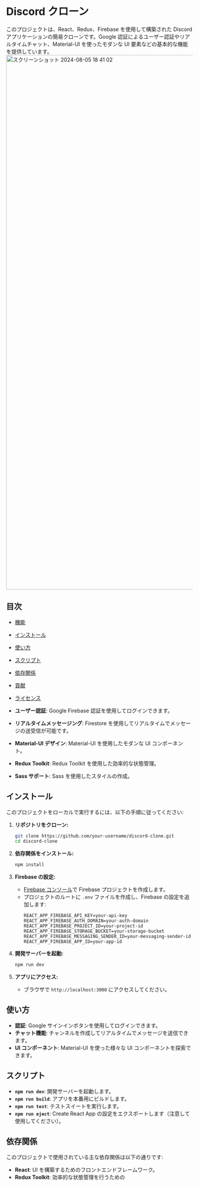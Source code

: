 # Discord クローン

このプロジェクトは、React、Redux、Firebase を使用して構築された Discord アプリケーションの簡易クローンです。Google 認証によるユーザー認証やリアルタイムチャット、Material-UI を使ったモダンな UI 要素などの基本的な機能を提供しています。
<img width="1438" alt="スクリーンショット 2024-08-05 18 41 02" src="https://github.com/user-attachments/assets/16eec7f5-3544-428c-bb68-bf6b68b4e43c">


## 目次

-   [機能](#機能)
-   [インストール](#インストール)
-   [使い方](#使い方)
-   [スクリプト](#スクリプト)
-   [依存関係](#依存関係)
-   [貢献](#貢献)
-   [ライセンス](#ライセンス)



-   **ユーザー認証**: Google Firebase 認証を使用してログインできます。
-   **リアルタイムメッセージング**: Firestore を使用してリアルタイムでメッセージの送受信が可能です。
-   **Material-UI デザイン**: Material-UI を使用したモダンな UI コンポーネント。
-   **Redux Toolkit**: Redux Toolkit を使用した効率的な状態管理。
-   **Sass サポート**: Sass を使用したスタイルの作成。

## インストール

このプロジェクトをローカルで実行するには、以下の手順に従ってください:

1. **リポジトリをクローン:**

    ```bash
    git clone https://github.com/your-username/discord-clone.git
    cd discord-clone
    ```

2. **依存関係をインストール:**

    ```bash
    npm install
    ```

3. **Firebase の設定:**

    - [Firebase コンソール](https://console.firebase.google.com/)で Firebase プロジェクトを作成します。
    - プロジェクトのルートに `.env` ファイルを作成し、Firebase の設定を追加します:
        ```plaintext
        REACT_APP_FIREBASE_API_KEY=your-api-key
        REACT_APP_FIREBASE_AUTH_DOMAIN=your-auth-domain
        REACT_APP_FIREBASE_PROJECT_ID=your-project-id
        REACT_APP_FIREBASE_STORAGE_BUCKET=your-storage-bucket
        REACT_APP_FIREBASE_MESSAGING_SENDER_ID=your-messaging-sender-id
        REACT_APP_FIREBASE_APP_ID=your-app-id
        ```

4. **開発サーバーを起動:**

    ```bash
    npm run dev
    ```

5. **アプリにアクセス:**
    - ブラウザで `http://localhost:3000` にアクセスしてください。

## 使い方

-   **認証**: Google サインインボタンを使用してログインできます。
-   **チャット機能**: チャンネルを作成してリアルタイムでメッセージを送信できます。
-   **UI コンポーネント**: Material-UI を使った様々な UI コンポーネントを探索できます。

## スクリプト

-   **`npm run dev`**: 開発サーバーを起動します。
-   **`npm run build`**: アプリを本番用にビルドします。
-   **`npm run test`**: テストスイートを実行します。
-   **`npm run eject`**: Create React App の設定をエクスポートします（注意して使用してください）。

## 依存関係

このプロジェクトで使用されている主な依存関係は以下の通りです:

-   **React**: UI を構築するためのフロントエンドフレームワーク。
-   **Redux Toolkit**: 効率的な状態管理を行うための
